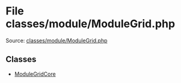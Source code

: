 File classes/module/ModuleGrid.php
=========

Source: [classes/module/ModuleGrid.php](https://github.com/PrestaShop/PrestaShop/blob/1.5.6.2/classes/module/ModuleGrid.php)


Classes
-------

* [ModuleGridCore](class.ModuleGridCore.md)

